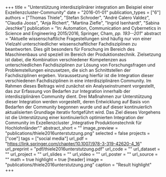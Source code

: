 +++
title = "Unterstützung interdisziplinärer integration am Beispiel einer Exzellenzcluster-Community"
date = "2016-01-01"
publication_types = ["6"]
authors = ["Thomas Thiele", "Stefan Schroder", "André Calero Valdez", "Claudia Jooss", "Anja Richert", "Martina Ziefle", "Ingrid Isenhardt", "Sabina Jeschke"]
publication = "In: Automation, Communication and Cybernetics in Science and Engineering 2015/2016, Springer, Cham, _pp. 193--201_"
abstract = "Aktuelle wissenschaftliche Fragestellungen sind häufig nur von einer Vielzahl unterschiedlicher wissenschaftlicher Fachdisziplinen zu beantworten. Dies gilt besonders für Forschung im Bereich des Maschinenbaus und speziell im Bereich der Produktionstechnik. Zielsetzung ist dabei, die Kombination verschiedener Kompetenzen aus unterschiedlichen Fachdisziplinen zur Lösung von Forschungsfragen und Problemstellungen einzusetzen, die sich an Schnittstellen der Fachdisziplinen ergeben. Voraussetzung hierfür ist die Integration dieser verschiedenen Fachdisziplinen in eine interdisziplinären Community. Im Rahmen dieses Beitrags wird zunächst ein Analyseinstrument vorgestellt, das zur Erfassung von Bedarfen zur Integration innerhalb der interdisziplinären Community dient. Drei Maßnahmen zur Unterstützung dieser Integration werden vorgestellt, deren Entwicklung auf Basis von Bedarfen der Community begonnen wurde und auf dieser kontinuierlich aktualisierten Grundlage iterativ fortgeführt wird. Das Ziel dieses Vorgehens ist die Unterstützung einer kontinuierlich optimierten Integration der Community im Exzellenzcluster „Integrative Produktionstechnik für Hochlohnländer“."
abstract_short = ""
image_preview = "publications/thiele2016unterstutzung.png"
selected = false
projects = ["coe"]
tags = ["social media"]
url_pdf = "https://link.springer.com/chapter/10.1007/978-3-319-42620-4_16"
url_preprint = "pdf/thiele2016unterstutzung.pdf"
url_code = ""
url_dataset = ""
url_project = ""
url_slides = ""
url_video = ""
url_poster = ""
url_source = ""
math = true
highlight = true
[header]
image = "publications/thiele2016unterstutzung.png"
caption = "Result highlight"
+++
